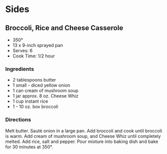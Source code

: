 # Sides

## Broccoli, Rice and Cheese Casserole

* 350°
* 13 x 9-inch sprayed pan
* Serves: 6
* Cook Time: 1/2 hour

### Ingredients

* 2 tablespoons  butter
* 1 small - diced yellow onion
* 1 can cream of mushroom soup
* 1 jar approx. 8 oz. Cheese Whiz
* 1 cup instant rice
* 1 - 10 oz. box broccoli

### Directions

Melt butter.  Sauté onion in a large pan. Add broccoli and cook until broccoli is warm.   Add cream of mushroom soup, and Cheese Whiz until completely melted.  Add rice, salt and pepper.  Pour mixture into baking dish and bake for 30 minutes at 350°.
